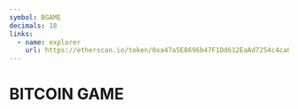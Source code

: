 ```yaml
---
symbol: BGAME
decimals: 18
links:
  - name: explorer
    url: https://etherscan.io/token/0xa47a5E8696b47F1Dd612EaAd7254c4ca03938E9e
---
```


# BITCOIN GAME
